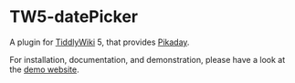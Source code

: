 # TW5-datePicker

A plugin for [TiddlyWiki](http://tiddlywiki.com) 5, that provides [Pikaday](https://github.com/dbushell/Pikaday).

For installation, documentation, and demonstration, please have a look at the [demo website](http://kixam.github.io/TW5-datePicker).
